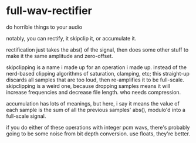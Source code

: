 # full-wav-rectifier

do horrible things to your audio

notably, you can rectify, it skipclip it, or accumulate it.

rectification just takes the abs() of the signal, then does some other stuff to make it the same amplitude and zero-offset.

skipclipping is a name i made up for an operation i made up.
instead of the nerd-based clipping algorithms of saturation, clamping, etc; this straight-up discards all samples that are too loud, then re-amplifies it to be full-scale. skipclipping is a weird one, because dropping samples means it will increase frequencies and decrease file length. who needs compression.

accumulation has lots of meanings, but here, i say it means the value of each sample is the sum of all the previous samples' abs(), modulo'd into a full-scale signal.

if you do either of these operations with integer pcm wavs, there's probably going to be some noise from bit depth conversion. use floats, they're better.
